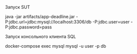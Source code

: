 Запуск SUT

java -jar artifacts/app-deadline.jar -P:jdbc.url=jdbc:mysql://localhost:3306/db -P:jdbc.user=user -P:jdbc.password=pass

Запуск консольного клиента SQL

docker-compose exec mysql mysql -u user -p db
